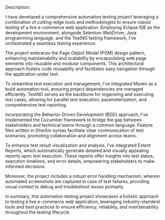 Description:

I have developed a comprehensive automation testing project leveraging a combination of cutting-edge tools and methodologies to ensure robust testing of a live e-commerce web application. Employing Eclipse IDE as the development environment, alongside Selenium WebDriver, Java programming language, and the TestNG testing framework, I've orchestrated a seamless testing experience.

The project embraces the Page Object Model (POM) design pattern, enhancing maintainability and scalability by encapsulating web page elements into reusable and modular components. This architectural approach fosters code reusability and facilitates easy navigation through the application under test.

To streamline test execution and management, I've integrated Maven as a build automation tool, ensuring project dependencies are managed efficiently. TestNG serves as the backbone for organizing and executing test cases, allowing for parallel test execution, parameterization, and comprehensive test reporting.

Incorporating the Behavior-Driven Development (BDD) approach, I've implemented the Cucumber framework to bridge the gap between stakeholders and technical teams through a common language. Feature files written in Gherkin syntax facilitate clear communication of test scenarios, promoting collaboration and alignment across teams.

To enhance test result visualization and analysis, I've integrated Extent Reports, which automatically generate detailed and visually appealing reports upon test execution. These reports offer insights into test status, execution timelines, and error details, empowering stakeholders to make informed decisions.

Moreover, the project includes a robust error handling mechanism, wherein automated screenshots are captured in case of test failures, providing visual context to debug and troubleshoot issues promptly.

In summary, this automation testing project showcases a holistic approach to testing a live e-commerce web application, leveraging industry-standard tools and best practices to ensure efficiency, reliability, and maintainability throughout the testing lifecycle.
